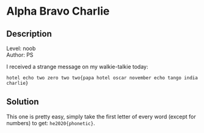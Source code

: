# Alpha Bravo Charlie

## Description
Level: noob<br/>
Author: PS

I received a strange message on my walkie-talkie today:

```
hotel echo two zero two two{papa hotel oscar november echo tango india charlie}
```

## Solution

This one is pretty easy, simply take the first letter of every word (except for numbers) to get: `he2020{phonetic}`.

